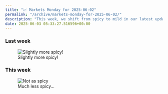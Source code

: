 ```yaml
---
title: "📈 Markets Monday for 2025-06-02"
permalink: "/archive/markets-monday-for-2025-06-02/"
description: "This week, we shift from spicy to mild in our latest updates!"
date: 2025-06-03 05:33:27.516596+00:00
---
```


<!-- buttondown-editor-mode: fancy --><h3>Last week</h3><figure><img src="https://assets.buttondown.email/images/fd38e4b7-494f-40aa-82d0-cf49e4f9e72f.png?w=960&amp;fit=max" alt="Slightly more spicy!" draggable="false"><figcaption>Slightly more spicy!</figcaption></figure><h3>This week</h3><figure><img src="https://assets.buttondown.email/images/dd8121a7-767e-4cbf-ba3d-600ce9468730.png?w=960&amp;fit=max" alt="Not as spicy" draggable="false"><figcaption>Much less spicy…</figcaption></figure><p></p>
